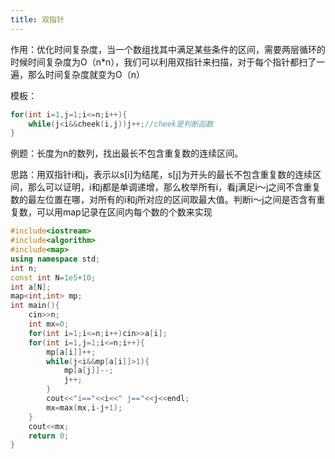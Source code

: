 ```yaml
---
title: 双指针
---
```


作用：优化时间复杂度，当一个数组找其中满足某些条件的区间，需要两层循环的时候时间复杂度为O（n*n），我们可以利用双指针来扫描，对于每个指针都扫了一遍，那么时间复杂度就变为O（n）  

模板：  
```cpp
for(int i=1,j=1;i<=n;i++){
    while(j<i&&cheek(i,j))j++;//cheek是判断函数
}
```
例题：长度为n的数列，找出最长不包含重复数的连续区间。  

思路：用双指针i和j，表示以s[i]为结尾，s[j]为开头的最长不包含重复数的连续区间，那么可以证明，i和j都是单调递增，那么枚举所有i，看j满足i～j之间不含重复数的最左位置在哪，对所有的i和j所对应的区间取最大值。判断i～j之间是否含有重复数，可以用map记录在区间内每个数的个数来实现  

```cpp
#include<iostream>
#include<algorithm>
#include<map>
using namespace std;
int n;
const int N=1e5+10;
int a[N];
map<int,int> mp;
int main(){
    cin>>n;
    int mx=0;
    for(int i=1;i<=n;i++)cin>>a[i];
    for(int i=1,j=1;i<=n;i++){
        mp[a[i]]++;
        while(j<i&&mp[a[i]]>1){
            mp[a[j]]--;
            j++;
        }
        cout<<"i=="<<i<<" j=="<<j<<endl;
        mx=max(mx,i-j+1);
    }
    cout<<mx;
    return 0;
}
```